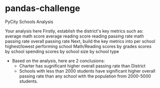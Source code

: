 # pandas-challenge
PyCity Schools Analysis

Your analysis here
Firstly, establish the district's key metrics such as:
average math score
average reading score
reading passing rate
math passing rate
overall passing rate
Next, build the key metrics into
per school
highest/lowest performing school
Math/Reading scores by grades
scores by school spending
scores by school size
by school type
- Based on the analysis, here are 2 conclusions:
    + Charter has sugnificant higher overall passing rate than District
    + Schools with less than 2000 students have significant higher overall passing rate than any school with the population from 2000-5000 students.
